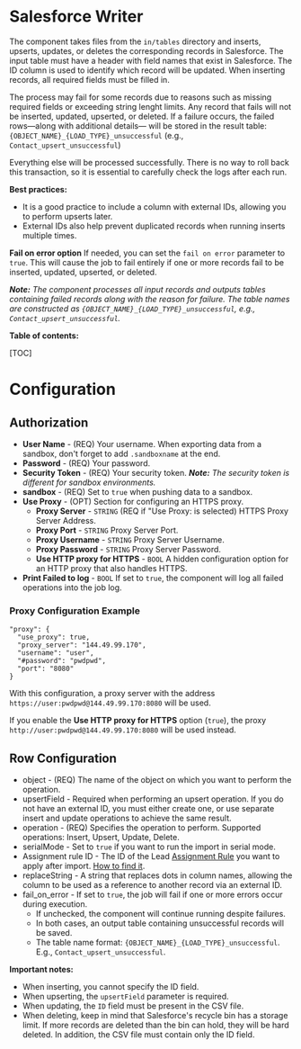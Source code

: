 # Salesforce Writer

The component takes files from the `in/tables` directory and inserts, upserts, updates, or deletes the corresponding records in Salesforce. The input table
must have a header with field names that exist in Salesforce. The ID column is used to identify which record will
be updated. When inserting records, all required fields must be filled in.

The process may fail for some records due to reasons such as missing required fields or exceeding string lenght limits. Any record that fails will
not be inserted, updated, upserted, or deleted. If a failure occurs, the failed rows—along with additional details— will be stored in the
result table: </br>`{OBJECT_NAME}_{LOAD_TYPE}_unsuccessful` (e.g., `Contact_upsert_unsuccessful`)

Everything else will be processed successfully. There is no way to roll back this transaction, so it is essential to carefully
check the logs after each run. 

**Best practices:**
- It is a good practice to include a column with external IDs, allowing you to perform upserts later.
- External IDs also help prevent duplicated records when running inserts multiple times.

**Fail on error option**
If needed, you can set the `fail on error` parameter to `true`. This will cause the job to fail entirely if one or more
records fail to be inserted, updated, upserted, or deleted.

***Note:** The component processes all input records and outputs tables containing failed records along with the reason
for failure. The table names are constructed as `{OBJECT_NAME}_{LOAD_TYPE}_unsuccessful`, e.g., `Contact_upsert_unsuccessful`.*

**Table of contents:**

[TOC]

# Configuration

## Authorization

- **User Name** - (REQ) Your username. When exporting data from a sandbox, don't forget to add `.sandboxname` at the end.
- **Password** - (REQ) Your password.
- **Security Token** - (REQ) Your security token. ***Note:** The security token is different for sandbox environments.*
- **sandbox** - (REQ) Set to `true` when pushing data to a sandbox.
- **Use Proxy** - (OPT) Section for configuring an HTTPS proxy.
  - **Proxy Server** - `STRING` (REQ if "Use Proxy: is selected) HTTPS Proxy Server Address.
  - **Proxy Port** - `STRING` Proxy Server Port.
  - **Proxy Username** - `STRING` Proxy Server Username.
  - **Proxy Password** - `STRING` Proxy Server Password.
  - **Use HTTP proxy for HTTPS** - `BOOL` A hidden configuration option for an HTTP proxy that also handles HTTPS.
- **Print Failed to log** - `BOOL` If set to `true`, the component will log all failed operations into the job log.

### Proxy Configuration Example

```
"proxy": {
  "use_proxy": true,
  "proxy_server": "144.49.99.170",
  "username": "user",
  "#password": "pwdpwd",
  "port": "8080"
}
```

With this configuration, a proxy server with the address `https://user:pwdpwd@144.49.99.170:8080` will be used.

If you enable the **Use HTTP proxy for HTTPS** option (`true`), the proxy `http://user:pwdpwd@144.49.99.170:8080` will be used instead.


## Row Configuration

* object - (REQ) The name of the object on which you want to perform the operation.
* upsertField - Required when performing an upsert operation. If you do not have an external ID, you must either create one, or use separate insert and update operations to achieve the same result.
* operation - (REQ) Specifies the operation to perform. Supported operations: Insert, Upsert, Update, Delete.
* serialMode - Set to `true` if you want to run the import in serial mode.
* Assignment rule ID - The ID of the Lead [Assignment Rule](https://help.salesforce.com/s/articleView?id=sf.customize_leadrules.htm&language=en_US&type=5) you want to apply after import. [How to find it](https://help.salesforce.com/s/articleView?id=000381858&type=1).
* replaceString - A string that replaces dots in column names, allowing the column to be used as a reference to another record via an external ID.
* fail_on_error - If set to `true`, the job will fail if one or more errors occur during execution.
    * If unchecked, the component will continue running despite failures.
    * In both cases, an output table containing unsuccessful records will be saved.
    * The table name format: `{OBJECT_NAME}_{LOAD_TYPE}_unsuccessful`. E.g., `Contact_upsert_unsuccessful`.

**Important notes:**
- When inserting, you cannot specify the ID field.
- When upserting, the `upsertField` parameter is required.
- When updating, the `ID` field must be present in the CSV file.
- When deleting, keep in mind that Salesforce's recycle bin has a storage limit. If more records are deleted than the bin can hold, they
  will be hard deleted. In addition, the CSV file must contain only the ID field.



